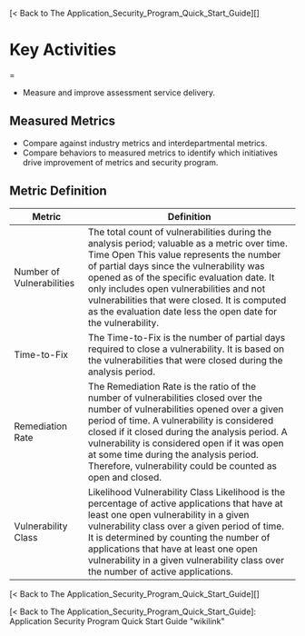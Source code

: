 [\< Back to The Application\_Security\_Program\_Quick\_Start\_Guide][]

Key Activities
==============

=

-   Measure and improve assessment service delivery.

<span id="Measured Metrics"></span>

Measured Metrics
----------------

-   Compare against industry metrics and interdepartmental metrics.
-   Compare behaviors to measured metrics to identify which initiatives
    drive improvement of metrics and security program.

Metric Definition
-----------------

| Metric                    | Definition
|---------------------------|--------------------------------------------------------------------------------------------------------------------------------------------------------------------------------------------------------------------------------------------------------------------------------------------------------------------------------------------------------------------------------------------------
| Number of Vulnerabilities | The total count of vulnerabilities during the analysis period; valuable as a metric over time. Time Open This value represents the number of partial days since the vulnerability was opened as of the specific evaluation date. It only includes open vulnerabilities and not vulnerabilities that were closed. It is computed as the evaluation date less the open date for the vulnerability.
| Time-to-Fix               | The Time-to-Fix is the number of partial days required to close a vulnerability. It is based on the vulnerabilities that were closed during the analysis period.
| Remediation Rate          | The Remediation Rate is the ratio of the number of vulnerabilities closed over the number of vulnerabilities opened over a given period of time. A vulnerability is considered closed if it closed during the analysis period. A vulnerability is considered open if it was open at some time during the analysis period. Therefore, vulnerability could be counted as open and closed.
| Vulnerability Class       | Likelihood Vulnerability Class Likelihood is the percentage of active applications that have at least one open vulnerability in a given vulnerability class over a given period of time. It is determined by counting the number of applications that have at least one open vulnerability in a given vulnerability class over the number of active applications.
  

[\< Back to The Application\_Security\_Program\_Quick\_Start\_Guide][]

[\< Back to The Application\_Security\_Program\_Quick\_Start\_Guide]: Application Security Program Quick Start Guide
    "wikilink"
